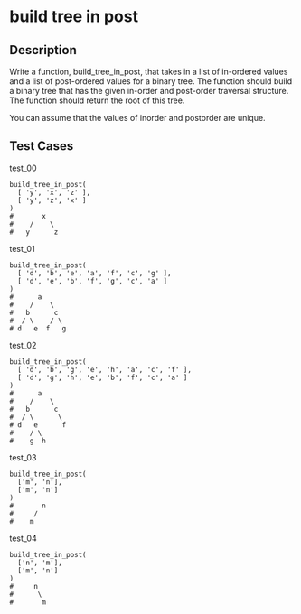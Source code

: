 # build tree in post

## Description

Write a function, build_tree_in_post, that takes in a list of in-ordered values and a list of post-ordered values for a binary tree. The function should build a binary tree that has the given in-order and post-order traversal structure. The function should return the root of this tree.

You can assume that the values of inorder and postorder are unique.

## Test Cases

test_00

```text
build_tree_in_post(
  [ 'y', 'x', 'z' ],
  [ 'y', 'z', 'x' ]
)
#       x
#    /    \
#   y      z
```

test_01

```text
build_tree_in_post(
  [ 'd', 'b', 'e', 'a', 'f', 'c', 'g' ],
  [ 'd', 'e', 'b', 'f', 'g', 'c', 'a' ]
)
#      a
#    /    \
#   b      c
#  / \    / \
# d   e  f   g
```

test_02

```text
build_tree_in_post(
  [ 'd', 'b', 'g', 'e', 'h', 'a', 'c', 'f' ],
  [ 'd', 'g', 'h', 'e', 'b', 'f', 'c', 'a' ]
)
#      a
#    /    \
#   b      c
#  / \      \
# d   e      f
#    / \
#    g  h
```

test_03

```text
build_tree_in_post(
  ['m', 'n'],
  ['m', 'n']
)
#       n
#     /
#    m
```

test_04

```text
build_tree_in_post(
  ['n', 'm'],
  ['m', 'n']
)
#     n
#      \
#       m
```
